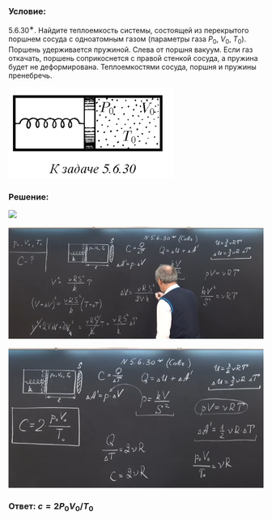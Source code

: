 ###  Условие: 

$5.6.30^{∗}.$ Найдите теплоемкость системы, состоящей из перекрытого поршнем сосуда с одноатомным газом (параметры газа $P_0$, $V_0$, $T_0$). Поршень удерживается пружиной. Слева от поршня вакуум. Если газ откачать, поршень соприкоснется с правой стенкой сосуда, а пружина будет не деформирована. Теплоемкостями сосуда, поршня и пружины пренебречь. 

![|326x181, 67%](../../img/5.6.30/statement.png) 

###  Решение: 

![](https://www.youtube.com/embed/x6Nd9iGZ6pQ) 

![|835x366, 67%](../../img/5.6.30/01.png) 

![|643x354, 67%](../../img/5.6.30/02.png) 

###  Ответ: $c = 2P_0V_0/T_0$ 
